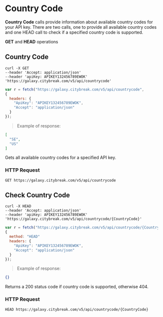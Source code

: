 # Country Code

**Country Code** calls provide information about available country codes for your API key. There are two calls, one to provide all available country codes and one HEAD call to check if a specified country code is supported.

**GET** and **HEAD** operations 

## Country Code

```shell
curl -X GET 
--header 'Accept: application/json' 
--header 'apiKey: APIKEY132456789EWOK' 
'https://galaxy.citybreak.com/v5/api/countrycode'
```

```javascript
var r = fetch("https://galaxy.citybreak.com/v5/api/countrycode",
{
  headers: {
    "ApiKey": "APIKEY132456789EWOK",
    "Accept": "application/json"
  }  
});
```

> Example of response:

```json
[
  "SE",
  "US"
]
```

Gets all available country codes for a specified API key.

### HTTP Request

`GET https://galaxy.citybreak.com/v5/api/countrycode`

## Check Country Code

```shell
curl -X HEAD 
--header 'Accept: application/json' 
--header 'apiKey: APIKEY132456789EWOK'
'https://galaxy.citybreak.com/v5/api/countrycode/{CountryCode}'
```

```javascript
var r = fetch("https://galaxy.citybreak.com/v5/api/countrycode/{CountryCode}",
{
  method: "HEAD"
  headers: {
    "ApiKey": "APIKEY132456789EWOK",
    "Accept": "application/json"
  }  
});
```

> Example of response:

```json
{}
```

Returns a 200 status code if country code is supported, otherwise 404.

### HTTP Request

`HEAD https://galaxy.citybreak.com/v5/api/countrycode/{CountryCode}`
